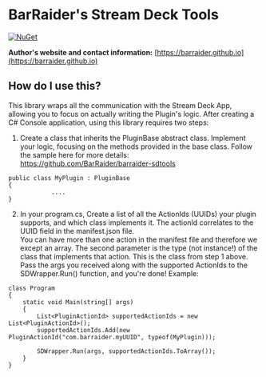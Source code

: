 # BarRaider's Stream Deck Tools

[![NuGet](https://img.shields.io/nuget/v/streamdeck-tools.svg?style=flat)](https://www.nuget.org/packages/streamdeck-tools)

**Author's website and contact information:** [https://barraider.github.io](https://barraider.github.io)

## How do I use this?
This library wraps all the communication with the Stream Deck App, allowing you to focus on actually writing the Plugin's logic.
After creating a C# Console application, using this library requires two steps:

1. Create a class that inherits the PluginBase abstract class.
Implement your logic, focusing on the methods provided in the base class.
Follow the sample here for more details: https://github.com/BarRaider/barraider-sdtools

~~~~
public class MyPlugin : PluginBase
{
			....
}
~~~~

2. In your program.cs, Create a list of all the ActionIds (UUIDs) your plugin supports, and which class implements it.
The actionId correlates to the UUID field in the manifest.json file.  
You can have more than one action in the manifest file and therefore we except an array.
The second parameter is the type (not instance!) of the class that implements that action. This is the class from step 1 above.
Pass the args you received along with the supported ActionIds to the SDWrapper.Run() function, and you're done!
Example:
~~~~
class Program
{
	static void Main(string[] args)
	{
		List<PluginActionId> supportedActionIds = new List<PluginActionId>();
		supportedActionIds.Add(new PluginActionId("com.barraider.myUUID", typeof(MyPlugin)));

		SDWrapper.Run(args, supportedActionIds.ToArray());
	}
}
~~~~
